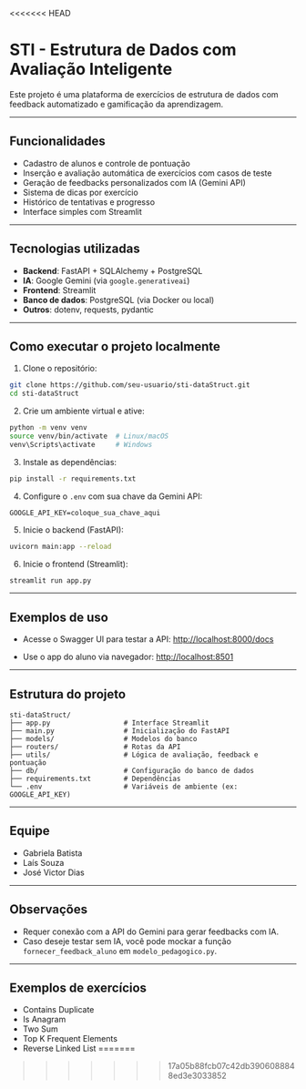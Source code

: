 <<<<<<< HEAD
# STI - Estrutura de Dados com Avaliação Inteligente

Este projeto é uma plataforma de exercícios de estrutura de dados com feedback automatizado e gamificação da aprendizagem.

---

## Funcionalidades

- Cadastro de alunos e controle de pontuação
- Inserção e avaliação automática de exercícios com casos de teste
- Geração de feedbacks personalizados com IA (Gemini API)
-  Sistema de dicas por exercício
-  Histórico de tentativas e progresso
- Interface simples com Streamlit

---

## Tecnologias utilizadas

- **Backend**: FastAPI + SQLAlchemy + PostgreSQL
- **IA**: Google Gemini (via `google.generativeai`)
- **Frontend**: Streamlit
- **Banco de dados**: PostgreSQL (via Docker ou local)
- **Outros**: dotenv, requests, pydantic

---

## Como executar o projeto localmente

1. Clone o repositório:

```bash
git clone https://github.com/seu-usuario/sti-dataStruct.git
cd sti-dataStruct
```

2. Crie um ambiente virtual e ative:

```bash
python -m venv venv
source venv/bin/activate  # Linux/macOS
venv\Scripts\activate     # Windows
```

3. Instale as dependências:

```bash
pip install -r requirements.txt
```

4. Configure o `.env` com sua chave da Gemini API:

```
GOOGLE_API_KEY=coloque_sua_chave_aqui
```

5. Inicie o backend (FastAPI):

```bash
uvicorn main:app --reload
```

6. Inicie o frontend (Streamlit):

```bash
streamlit run app.py
```

---

##  Exemplos de uso

- Acesse o Swagger UI para testar a API:
  [http://localhost:8000/docs](http://localhost:8000/docs)

- Use o app do aluno via navegador:
   [http://localhost:8501](http://localhost:8501)

---

##  Estrutura do projeto

```
sti-dataStruct/
├── app.py                  # Interface Streamlit
├── main.py                 # Inicialização do FastAPI
├── models/                 # Modelos do banco
├── routers/                # Rotas da API
├── utils/                  # Lógica de avaliação, feedback e pontuação
├── db/                     # Configuração do banco de dados
├── requirements.txt        # Dependências
└── .env                    # Variáveis de ambiente (ex: GOOGLE_API_KEY)
```

---

##  Equipe

- Gabriela Batista
- Laís Souza
- José Victor Dias

---

## Observações

- Requer conexão com a API do Gemini para gerar feedbacks com IA.
- Caso deseje testar sem IA, você pode mockar a função `fornecer_feedback_aluno` em `modelo_pedagogico.py`.

---

## Exemplos de exercícios

- Contains Duplicate
- Is Anagram
- Two Sum
- Top K Frequent Elements
- Reverse Linked List
=======
>>>>>>> 17a05b88fcb07c42db3906088848ed3e3033852